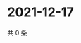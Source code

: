 # 2021-12-17

共 0 条

<!-- BEGIN WEIBO -->
<!-- 最后更新时间 Fri Dec 17 2021 04:15:57 GMT+0800 (China Standard Time) -->

<!-- END WEIBO -->

